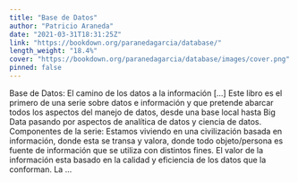 ```yaml
---
title: "Base de Datos"
author: "Patricio Araneda"
date: "2021-03-31T18:31:25Z"
link: "https://bookdown.org/paranedagarcia/database/"
length_weight: "18.4%"
cover: "https://bookdown.org/paranedagarcia/database/images/cover.png"
pinned: false
---
```


Base de Datos: El camino de los datos a la información [...] Este libro es el primero de una serie sobre datos e información y que pretende abarcar todos los aspectos del manejo de datos, desde una base local hasta Big Data pasando por aspectos de analítica de datos y ciencia de datos. Componentes de la serie: Estamos viviendo en una civilización basada en información, donde esta se transa y valora, donde todo objeto/persona es fuente de información que se utiliza con distintos fines. El valor de la información esta basado en la calidad y eficiencia de los datos que la conforman. La ...
